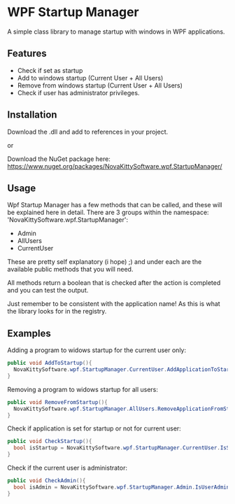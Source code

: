 # WPF Startup Manager
A simple class library to manage startup with windows in WPF applications.

## Features
- Check if set as startup
- Add to windows startup (Current User + All Users)
- Remove from windows startup (Current User + All Users)
- Check if user has administrator privileges.

## Installation
Download the .dll and add to references in your project.

or

Download the NuGet package here: https://www.nuget.org/packages/NovaKittySoftware.wpf.StartupManager/

## Usage
Wpf Startup Manager has a few methods that can be called, and these will be explained here in detail.
There are 3 groups within the namespace: 'NovaKittySoftware.wpf.StartupManager':
- Admin
- AllUsers
- CurrentUser

These are pretty self explanatory (i hope) ;)
and under each are the available public methods that you will need.

All methods return a boolean that is checked after the action is completed and you can test the output.

Just remember to be consistent with the application name!
As this is what the library looks for in the registry.

## Examples
Adding a program to widows startup for the current user only:
```C#
public void AddToStartup(){
  NovaKittySoftware.wpf.StartupManager.CurrentUser.AddApplicationToStartup(MyAppName);
}
```
Removing a program to widows startup for all users:
```C#
public void RemoveFromStartup(){
  NovaKittySoftware.wpf.StartupManager.AllUsers.RemoveApplicationFromStartup(MyAppName);
}
```

Check if application is set for startup or not for current user:
```C#
public void CheckStartup(){
  bool isStartup = NovaKittySoftware.wpf.StartupManager.CurrentUser.IsStartup(MyAppName);
}
```

Check if the current user is administrator:
```C#
public void CheckAdmin(){
  bool isAdmin = NovaKittySoftware.wpf.StartupManager.Admin.IsUserAdministrator();
}
```
